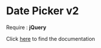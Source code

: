 # Date Picker v2

Require : **jQuery**

Click [here](https://dimas-ak.com/documentation/zSD8hMB1k2) to find the documentation